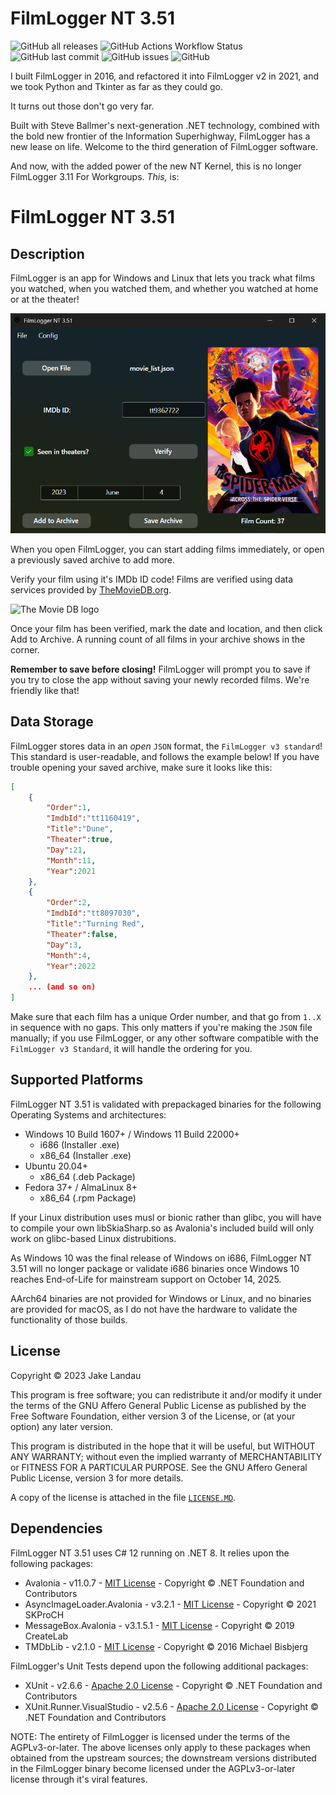 # FilmLogger NT 3.51

![GitHub all releases](https://img.shields.io/github/downloads/jakelandau/FilmLoggerDotNET/total) ![GitHub Actions Workflow Status](https://img.shields.io/github/actions/workflow/status/jakelandau/FilmLoggerDotNET/dotnet.yml) ![GitHub last commit](https://img.shields.io/github/last-commit/jakelandau/filmloggerdotnet) ![GitHub issues](https://img.shields.io/github/issues/jakelandau/FilmLoggerDotNET) ![GitHub](https://img.shields.io/github/license/JakeLandau/FilmLoggerDotNET)

I built FilmLogger in 2016, and refactored it into FilmLogger v2 in 2021, and we took Python and Tkinter as far as they could go.

It turns out those don't go very far.

Built with Steve Ballmer's next-generation .NET technology, combined with the bold new frontier of the Information Superhighway, FilmLogger has a new lease on life. Welcome to the third generation of FilmLogger software.

And now, with the added power of the new NT Kernel, this is no longer FilmLogger 3.11 For Workgroups. *This,* is:

# FilmLogger NT 3.51

## Description

FilmLogger is an app for Windows and Linux that lets you track what films you watched, when you watched them, and whether you watched at home or at the theater!

![Screenshot of the FilmLogger NT 3.51 App](DemoScreenshot.png)

When you open FilmLogger, you can start adding films immediately, or open a previously saved archive to add more.

Verify your film using it's IMDb ID code! Films are verified using data services provided by [TheMovieDB.org](https://themoviedb.org).

![The Movie DB logo](https://www.themoviedb.org/assets/2/v4/logos/v2/blue_long_1-8ba2ac31f354005783fab473602c34c3f4fd207150182061e425d366e4f34596.svg)

Once your film has been verified, mark the date and location, and then click Add to Archive. A running count of all films in your archive shows in the corner.

**Remember to save before closing!** FilmLogger will prompt you to save if you try to close the app without saving your newly recorded films. We're friendly like that!

## Data Storage

FilmLogger stores data in an *open* `JSON` format, the `FilmLogger v3 standard`! This standard is user-readable, and follows the example below! If you have trouble opening your saved archive, make sure it looks like this:

```json
[
    {
        "Order":1,
        "ImdbId":"tt1160419",
        "Title":"Dune",
        "Theater":true,
        "Day":21,
        "Month":11,
        "Year":2021
    },
    {
        "Order":2,
        "ImdbId":"tt8097030",
        "Title":"Turning Red",
        "Theater":false,
        "Day":3,
        "Month":4,
        "Year":2022
    },
    ... (and so on)
]
```

Make sure that each film has a unique Order number, and that go from `1..X` in sequence with no gaps. This only matters if you're making the `JSON` file manually; if you use FilmLogger, or any other software compatible with the `FilmLogger v3 Standard`, it will handle the ordering for you.

## Supported Platforms

FilmLogger NT 3.51 is validated with prepackaged binaries for the following Operating Systems and architectures:

* Windows 10 Build 1607+ / Windows 11 Build 22000+
  * i686 (Installer .exe)
  * x86_64 (Installer .exe)
* Ubuntu 20.04+
  * x86_64 (.deb Package)
* Fedora 37+ / AlmaLinux 8+
  * x86_64 (.rpm Package)

If your Linux distribution uses musl or bionic rather than glibc, you will have to compile your own libSkiaSharp.so as Avalonia's included build will only work on glibc-based Linux distrubitions.

As Windows 10 was the final release of Windows on i686, FilmLogger NT 3.51 will no longer package or validate i686 binaries once Windows 10 reaches End-of-Life for mainstream support on October 14, 2025.

AArch64 binaries are not provided for Windows or Linux, and no binaries are provided for macOS, as I do not have the hardware to validate the functionality of those builds.
## License

Copyright © 2023 Jake Landau

This program is free software; you can redistribute it and/or modify it under the terms of the GNU Affero General Public License as published by the Free Software Foundation, either version 3 of the License, or (at your option) any later version.

This program is distributed in the hope that it will be useful, but WITHOUT ANY WARRANTY; without even the implied warranty of MERCHANTABILITY or FITNESS FOR A PARTICULAR PURPOSE. See the GNU Affero General Public License, version 3 for more details.

A copy of the license is attached in the file [`LICENSE.MD`](https://github.com/jakelandau/FilmLoggerDotNET/blob/main/LICENSE.md).

## Dependencies
FilmLogger NT 3.51 uses C# 12 running on .NET 8. It relies upon the following packages:

* Avalonia - v11.0.7 - [MIT License](https://github.com/AvaloniaUI/Avalonia/blob/master/licence.md) - Copyright © .NET Foundation and Contributors
* AsyncImageLoader.Avalonia - v3.2.1 - [MIT License](https://github.com/AvaloniaUtils/AsyncImageLoader.Avalonia/blob/master/LICENSE) - Copyright © 2021 SKProCH
* MessageBox.Avalonia - v3.1.5.1 - [MIT License](https://github.com/AvaloniaCommunity/MessageBox.Avalonia/blob/master/LICENSE) - Copyright © 2019 CreateLab
* TMDbLib - v2.1.0 - [MIT License](https://github.com/jellyfin/TMDbLib/blob/master/LICENSE.txt) - Copyright © 2016 Michael Bisbjerg

FilmLogger's Unit Tests depend upon the following additional packages:
* XUnit - v2.6.6 - [Apache 2.0 License](https://github.com/xunit/xunit/blob/main/LICENSE) - Copyright © .NET Foundation and Contributors
* XUnit.Runner.VisualStudio - v2.5.6 - [Apache 2.0 License](https://github.com/xunit/visualstudio.xunit/blob/main/License.txt) - Copyright © .NET Foundation and Contributors

NOTE: The entirety of FilmLogger is licensed under the terms of the AGPLv3-or-later. The above licenses only apply to these packages when obtained from the upstream sources; the downstream versions distributed in the FilmLogger binary become licensed under the AGPLv3-or-later license through it's viral features.
